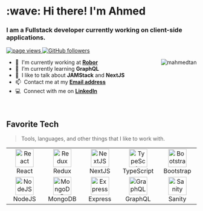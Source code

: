 <h1 align="left" id="macropower-title">:wave: Hi there! I'm Ahmed</h1>
<h3 align="left">I am a Fullstack developer currently working on client-side applications.</h3>

<p align="left">
  <a href="https://github.com/mahmedtan/mahmedtan">
    <img src="https://komarev.com/ghpvc/?username=mahmedtan" alt="page views" />
  </a>

  <a href="https://github.com/mahmedtan?tab=followers">
    <img alt="GitHub followers" src="https://img.shields.io/github/followers/mahmedtan?color=green&logo=github">
  </a>
 
</p>

<a >
  <img src="https://github-readme-stats.vercel.app/api?username=mahmedtan&show_icons=true&count_private=true&include_all_commits=true" alt="mahmedtan" align="right" />
</a>

- :office: &nbsp;I'm currently working at **[Robor]**
- :seedling: &nbsp;I’m currently learning **GraphQL**
- :speech_balloon: &nbsp;I like to talk about **JAMStack** and **NextJS**
- :mailbox: &nbsp;Contact me at my **[Email address]**
- :computer: &nbsp;Connect with me on **[LinkedIn]**

<br>

<h2 align="left" id="macropower-tech">Favorite Tech</h2>

> Tools, languages, and other things that I like to work with.

<table>
  <tr>
    <td align="center" width="96">
      <a href="#mahmedtan">
        <img src="https://pics.freeicons.io/uploads/icons/png/20167174151551942641-512.png" width="48" height="48" alt="React" />
      </a>
      <br>React
    </td>
    <td align="center" width="96">
      <a href="#mahmedtan">
        <img src="https://pics.freeicons.io/uploads/icons/png/9818154791551942292-512.png" width="48" height="48" alt="Redux" />
      </a>
      <br>Redux
    </td>
    <td align="center" width="96">
      <a href="#mahmedtan">
        <img src="https://pics.freeicons.io/uploads/icons/png/9114856761551941711-512.png" width="48" height="48" alt="NextJS" />
      </a>
      <br>NextJS
    </td>
    <td align="center" width="96">
      <a href="#mahmedtan">
        <img src="https://pics.freeicons.io/uploads/icons/png/14678610731551953708-512.png" width="48" height="48" alt="TypeScript" />
      </a>
      <br>TypeScript
    </td>
    <td align="center" width="96">
      <a href="#mahmedtan">
        <img src="https://pics.freeicons.io/uploads/icons/png/19681752361536207300-512.png" width="48" height="48" alt="Bootstrap" />
      </a>
      <br>Bootstrap
    </td>

  </tr>
  <tr>
    <td align="center" width="96"> 
      <a href="#mahmedtan" >
        <img src="https://pics.freeicons.io/uploads/icons/png/8954758561551942278-512.png" width="48" height="48" alt="NodeJS" />
      </a>
      <br>NodeJS
    </td>
    <td align="center" width="96"> 
      <a href="#mahmedtan" >
        <img src="https://pics.freeicons.io/uploads/icons/png/1888890291551942128-512.png" width="48" height="48" alt="MongoDB" />
      </a>
      <br>MongoDB
    </td>
    <td align="center" width="96"> 
      <a href="#mahmedtan" >
        <img src="https://pics.freeicons.io/uploads/icons/png/8416740941580802960-512.png" width="48" height="48" alt="Express" />
      </a>
      <br>Express
    </td>
    <td align="center" width="96"> 
      <a href="#mahmedtan" >
        <img src="https://pics.freeicons.io/uploads/icons/png/21299071571548141943-512.png" width="48" height="48" alt="GraphQL" />
      </a>
      <br>GraphQL
    </td>
    <td align="center" width="96"> 
      <a href="#mahmedtan" >
        <img src="https://pics.freeicons.io/uploads/icons/png/17521277461551942823-512.png" width="48" height="48" alt="Sanity" />
      </a>
      <br>Sanity
    </td>
   
  
  </tr>
</table>

[robor]: https://github.com/robor-systems
[email address]: mailto://mahmedexec@gmail.com "Email Address"
[linkedin]: https://www.linkedin.com/in/mahmedtan "Ahmed LinkedIn"
